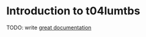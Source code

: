# Introduction to t04lumtbs

TODO: write [great documentation](http://jacobian.org/writing/great-documentation/what-to-write/)
